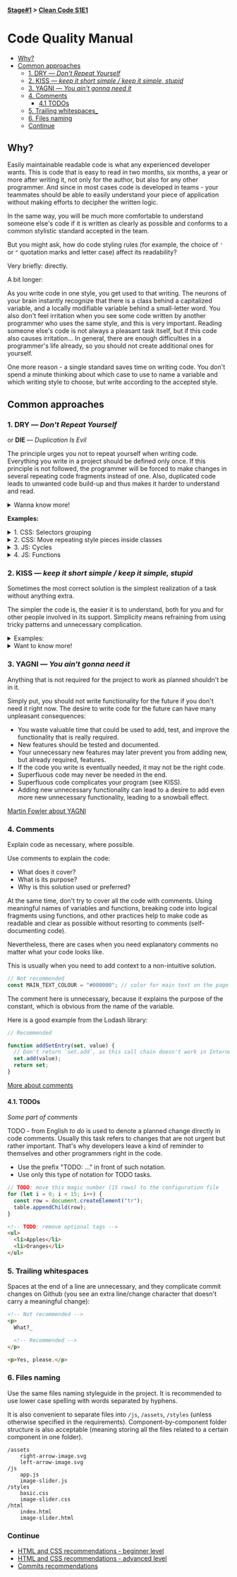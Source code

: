 #### [Stage#1](../../) > [Clean Code S1E1](../)

# Code Quality Manual

- [Why?](#Why)
- [Common approaches](#Common-approaches)
  - [1. DRY — _Don't Repeat Yourself_](#1-dry--_dont-repeat-yourself_)
  - [2. KISS — _keep it short simple / keep it simple, stupid_](#2-kiss--_keep-it-short-simple--keep-it-simple-stupid_)
  - [3. YAGNI — _You ain't gonna need it_](#3-yagni--_you-aint-gonna-need-it_)
  - [4. Comments](#4-comments)
    - [4.1 TODOs](#41-todos)
  - [5. Trailing whitespaces\_](#5-trailing-whitespaces)
  - [6. Files naming](#6-files-naming)
  - [Continue](#Continue)

## Why?

Easily maintainable readable code is what any experienced developer wants. This is code that is easy to read in two months, six months, a year or more after writing it, not only for the author, but also for any other programmer. And since in most cases code is developed in teams - your teammates should be able to easily understand your piece of application without making efforts to decipher the written logic.

In the same way, you will be much more comfortable to understand someone else's code if it is written as clearly as possible and conforms to a common stylistic standard accepted in the team.

But you might ask, how do code styling rules (for example, the choice of `'` or `"` quotation marks and letter case) affect its readability?

Very briefly: directly.

A bit longer:

As you write code in one style, you get used to that writing. The neurons of your brain instantly recognize that there is a class behind a capitalized variable, and a locally modifiable variable behind a small-letter word. You also don't feel irritation when you see some code written by another programmer who uses the same style, and this is very important. Reading someone else's code is not always a pleasant task itself, but if this code also causes irritation... In general, there are enough difficulties in a programmer's life already, so you should not create additional ones for yourself.

One more reason - a single standard saves time on writing code. You don't spend a minute thinking about which case to use to name a variable and which writing style to choose, but write according to the accepted style.

## Common approaches

### 1. DRY — _Don't Repeat Yourself_

or **DIE** — _Duplication Is Evil_

The principle urges you not to repeat yourself when writing code. Everything you write in a project should be defined only once.
If this principle is not followed, the programmer will be forced to make changes in several repeating code fragments instead of one. Also, duplicated code leads to unwanted code build-up and thus makes it harder to understand and read.

<details>
    <summary>
    Wanna know more!
    </summary>

**The history:**
The principle was first mentioned in the book ["The Pragmatic Programmer" by Andrew Hunt](https://ideafix.name/wp-content/uploads/stuff/book51.pdf) (1999). However, even before the book was published, it had been widely known and widely used. At the same time "The Pragmatic Programmer" precisely defined the principle and gave it a name.

In the book DRY is described as:

> "Every piece of knowledge must have a single, unambiguous,
> authoritative representation within a system".

where "piece of knowledge" can be understood as a functional, logically completed piece of code for your application or algorithm.

</details>

**Examples:**

<details>
	<summary>
		1. CSS: Selectors grouping
	</summary>

```css
h1 {
  color: #ff0000;
  font-family: Arial;
}
h2 {
  color: #ff0000;
  font-family: Arial;
}
h3 {
  color: #ff0000;
  font-family: Arial;
}
h4 {
  color: #ff0000;
  font-family: Arial;
}
```

This code can be refactored using selectors grouping:

```css
h1,
h2,
h3,
h4 {
  color: #ff0000;
  font-family: Arial;
}
```

</details>

<details>
	<summary>
		2. CSS: Move repeating style pieces inside classes
	</summary>

If a single set of CSS properties defines the style of several elements on a page, these elements are usually combined into a single CSS class:

```css
p {
  margin-bottom: 10px;
  text-indent: 10px;
}

/* Re-used styles */
.quotation {
  font-family: "Helvetica";
  font-style: italic;
  text-indent: 20px;
}

.bold-text {
  font-weight: bold;
}
```

```html
<section>
  <h2 class="bold-text">A book</h2>
  <p>
    I don't know what to write here, but it's definitely the first paragraph.
  </p>
  <p class="quotation">«Hello world»</p>
  <p>
    I still don't know what to write here, but it's definitely the second
    paragraph.
  </p>
  <p class="quotation">«Hello world 2»</p>
  <p>Just some common bla-bla text :).</p>
</section>
```

</details>

<details>
	<summary>
		3. JS: Cycles
	</summary>

```js
// non DRY code
console.log("corn");
console.log("pita");
console.log("potato");
console.log("tortilla");
```

```js
// DRY code
const chips = ["corn", "pita", "potato", "tortilla"];

for (let i = 0; i < chips.length; i++) {
  console.log(chips[i]);
}
```

</details>

<details>
	<summary>
		4. JS: Functions
	</summary>

It is convenient to put duplicated logic into functions.

```js
const today = new Date();
const weekday = today.toLocaleDateString("en-US", { weekday: "long" });

// non DRY code
if (weekday === "Sunday" || weekday === "Saturday") {
  console.log(`Today is ${today} so my day plan includes: sleep, eat, rest`);
} else {
  console.log(`Today is ${today} so my day plan includes: work, work, work`);
}

// DRY code
const today = new Date();
const weekday = today.toLocaleDateString("en-US", { weekday: "long" });

if (weekday === "Sunday" || weekday === "Saturday") {
  logDayPlan(today, "sleep, eat, rest");
} else {
  logDayPlan(today, "work, work, work");
}

function logDayPlan(weekday, tasks) {
  console.log(`Today is ${weekday} so my day plan includes: ${tasks}`);
}
```

</details>

### 2. KISS — _keep it short simple / keep it simple, stupid_

Sometimes the most correct solution is the simplest realization of a task without anything extra.

The simpler the code is, the easier it is to understand, both for you and for other people involved in its support. Simplicity means refraining from using tricky patterns and unnecessary complication.

<details>
    <summary>Examples:</summary>

An example of violating this principle is writing a separate function just to perform the addition operation or using a bitwise operator (right shift >> 1) to divide integers by 2.

`(4 >> 1) === (4 / 2)`

The last one may be more efficient for some program compilers than the usual `/ 2` division, but the code's clarity is very much reduced.

> Important note: For JS engines, the efficiency of the shift operation is offset by the expensive conversion to integer - [more here](https://thefullsnack.com/en/bitwise-javascript-fast.html).

By accepting this approach, you are doing clever coding and over-optimization. Both of them will make your code less and less clear in the long run, both to other developers and to yourself. Remember that you may have to deal with this code again in a month, two, or a year.

</details>

<details>
    <summary>Want to know more!</summary>

**History:**

A design principle used by the U.S. Navy in 1960. The KISS principle states that most systems work best if they remain simple rather than become more complex. Therefore, in design, simplicity should be a key goal and unnecessary complexity should be avoided. The phrase was associated with aircraft designer Clarence Johnson (1910-1990). In the 1970s, the term "KISS principle" was widely used. Variations on the phrase include "Keep it Simple, Silly", "keep it short and simple", "keep it simple and straightforward", and "keep it small and simple."

[More on Wikipedia](https://en.wikipedia.org/wiki/KISS_principle)

</details>

### 3. YAGNI — _You ain't gonna need it_

Anything that is not required for the project to work as planned shouldn't be in it.

Simply put, you should not write functionality for the future if you don't need it right now. The desire to write code for the future can have many unpleasant consequences:

- You waste valuable time that could be used to add, test, and improve the functionality that is really required.
- New features should be tested and documented.
- Your unnecessary new features may later prevent you from adding new, but already required, features.
- If the code you write is eventually needed, it may not be the right code.
- Superfluous code may never be needed in the end.
- Superfluous code complicates your program (see KISS).
- Adding new unnecessary functionality can lead to a desire to add even more new unnecessary functionality, leading to a snowball effect.

[Martin Fowler about YAGNI](https://martinfowler.com/bliki/Yagni.html)

### 4. Comments

Explain code as necessary, where possible.

Use comments to explain the code:

- What does it cover?
- What is its purpose?
- Why is this solution used or preferred?

At the same time, don't try to cover all the code with comments. Using meaningful names of variables and functions, breaking code into logical fragments using functions, and other practices help to make code as readable and clear as possible without resorting to comments (self-documenting code).

Nevertheless, there are cases when you need explanatory comments no matter what your code looks like.

This is usually when you need to add context to a non-intuitive solution.

```js
// Not recommended
const MAIN_TEXT_COLOUR = "#000000"; // color for main text on the page
```

The comment here is unnecessary, because it explains the purpose of the constant, which is obvious from the name of the variable.

Here is a good example from the Lodash library:

```js
// Recommended

function addSetEntry(set, value) {
  // Don't return `set.add`, as this call chain doesn't work in Internet Explorer 11
  set.add(value);
  return set;
}
```

[More about comments](https://javascript.info/comments)

#### 4.1. TODOs

_Some part of comments_

TODO - from English _to do_ is used to denote a planned change directly in code comments. Usually this task refers to changes that are not urgent but rather important. That's why developers leave a kind of reminder to themselves and other programmers right in the code.

- Use the prefix "TODO: ..." in front of such notation.
- Use only this type of notation for TODO tasks.

```js
// TODO: move this magic number (15 rows) to the configuration file
for (let i = 0; i < 15; i++) {
  const row = document.createElement("tr");
  table.appendChild(row);
}
```

```html
<!-- TODO: remove optional tags -->
<ul>
  <li>Apples</li>
  <li>Oranges</li>
</ul>
```

### 5. Trailing whitespaces

Spaces at the end of a line are unnecessary, and they complicate commit changes on Github (you see an extra line/change character that doesn't carry a meaningful change):

```html
<!-- Not recommended -->
<p>
  What?_

  <!-- Recommended -->
</p>

<p>Yes, please.</p>
```

### 6. Files naming

Use the same files naming styleguide in the project. It is recommended to use lower case spelling with words separated by hyphens.

It is also convenient to separate files into `/js`, `/assets`, `/styles` (unless otherwise specified in the requirements). Component-by-component folder structure is also acceptable (meaning storing all the files related to a certain component in one folder).

```
/assets
	right-arrow-image.svg
	left-arrow-image.svg
/js
	app.js
	image-slider.js
/styles
	basic.css
	image-slider.css
/html
	index.html
	image-slider.html
```

### Continue

- [HTML and CSS recommendations - beginner level](html-and-css.md)
- [HTML and CSS recommendations - advanced level](html-and-css-extended.md)
- [Commits recommendations](commits.md)
